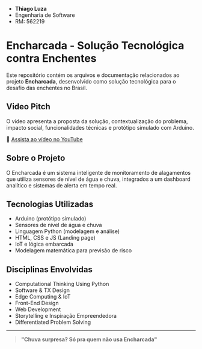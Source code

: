 - **Thiago Luza**
- Engenharia de Software
- RM: 562219

# Encharcada  - Solução Tecnológica contra Enchentes

Este repositório contém os arquivos e documentação relacionados ao projeto **Encharcada**, desenvolvido como solução tecnológica para o desafio das enchentes no Brasil.

## Video Pitch

O vídeo apresenta a proposta da solução, contextualização do problema, impacto social, funcionalidades técnicas e protótipo simulado com Arduino.

🔗 [Assista ao vídeo no YouTube](https://www.youtube.com/watch?v=xxil9bYpTKQ)

## Sobre o Projeto

O Encharcada é um sistema inteligente de monitoramento de alagamentos que utiliza sensores de nível de água e chuva, integrados a um dashboard analítico e sistemas de alerta em tempo real.

## Tecnologias Utilizadas

- Arduino (protótipo simulado)
- Sensores de nível de água e chuva
- Linguagem Python (modelagem e análise)
- HTML, CSS e JS (Landing page)
- IoT e lógica embarcada
- Modelagem matemática para previsão de risco

## Disciplinas Envolvidas

- Computational Thinking Using Python  
- Software & TX Design  
- Edge Computing & IoT  
- Front-End Design  
- Web Development  
- Storytelling e Inspiração Empreendedora  
- Differentiated Problem Solving  

---

> **"Chuva surpresa? Só pra quem não usa Encharcada"**
